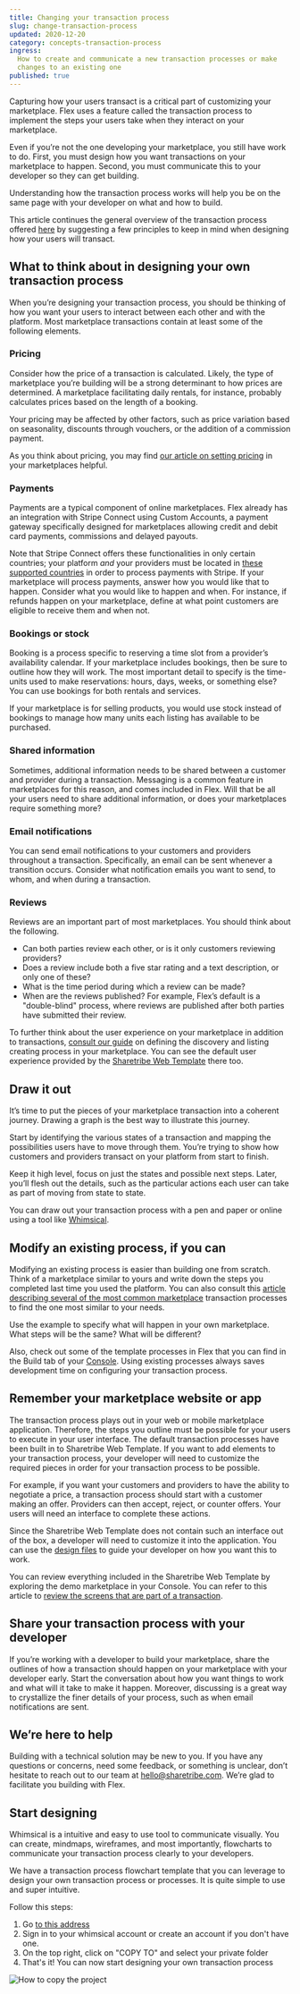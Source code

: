 ```yaml
---
title: Changing your transaction process
slug: change-transaction-process
updated: 2020-12-20
category: concepts-transaction-process
ingress:
  How to create and communicate a new transaction processes or make
  changes to an existing one
published: true
---
```


Capturing how your users transact is a critical part of customizing your
marketplace. Flex uses a feature called the transaction process to
implement the steps your users take when they interact on your
marketplace.

Even if you’re not the one developing your marketplace, you still have
work to do. First, you must design how you want transactions on your
marketplace to happen. Second, you must communicate this to your
developer so they can get building.

Understanding how the transaction process works will help you be on the
same page with your developer on what and how to build.

This article continues the general overview of the transaction process
offered [here](/concepts/transaction-process/) by suggesting a few
principles to keep in mind when designing how your users will transact.

## What to think about in designing your own transaction process

When you’re designing your transaction process, you should be thinking
of how you want your users to interact between each other and with the
platform. Most marketplace transactions contain at least some of the
following elements.

### Pricing

Consider how the price of a transaction is calculated. Likely, the type
of marketplace you’re building will be a strong determinant to how
prices are determined. A marketplace facilitating daily rentals, for
instance, probably calculates prices based on the length of a booking.

Your pricing may be affected by other factors, such as price variation
based on seasonality, discounts through vouchers, or the addition of a
commission payment.

As you think about pricing, you may find
[our article on setting pricing](https://www.sharetribe.com/academy/how-to-set-pricing-in-your-marketplace/)
in your marketplaces helpful.

### Payments

Payments are a typical component of online marketplaces. Flex already
has an integration with Stripe Connect using Custom Accounts, a payment
gateway specifically designed for marketplaces allowing credit and debit
card payments, commissions and delayed payouts.

Note that Stripe Connect offers these functionalities in only certain
countries; your platform _and_ your providers must be located in
[these supported countries](https://stripe.com/docs/connect/custom-accounts#requirements)
in order to process payments with Stripe. If your marketplace will
process payments, answer how you would like that to happen. Consider
what you would like to happen and when. For instance, if refunds happen
on your marketplace, define at what point customers are eligible to
receive them and when not.

### Bookings or stock

Booking is a process specific to reserving a time slot from a provider’s
availability calendar. If your marketplace includes bookings, then be
sure to outline how they will work. The most important detail to specify
is the time-units used to make reservations: hours, days, weeks, or
something else? You can use bookings for both rentals and services.

If your marketplace is for selling products, you would use stock instead
of bookings to manage how many units each listing has available to be
purchased.

### Shared information

Sometimes, additional information needs to be shared between a customer
and provider during a transaction. Messaging is a common feature in
marketplaces for this reason, and comes included in Flex. Will that be
all your users need to share additional information, or does your
marketplaces require something more?

### Email notifications

You can send email notifications to your customers and providers
throughout a transaction. Specifically, an email can be sent whenever a
transition occurs. Consider what notification emails you want to send,
to whom, and when during a transaction.

### Reviews

Reviews are an important part of most marketplaces. You should think
about the following.

- Can both parties review each other, or is it only customers reviewing
  providers?
- Does a review include both a five star rating and a text description,
  or only one of these?
- What is the time period during which a review can be made?
- When are the reviews published? For example, Flex’s default is a
  "double-blind" process, where reviews are published after both parties
  have submitted their review.

To further think about the user experience on your marketplace in
addition to transactions,
[consult our guide](/design-toolkit/what-are-user-journeys/) on defining
the discovery and listing creating process in your marketplace. You can
see the default user experience provided by the
[Sharetribe Web Template](/operator-guides/concepts/#sharetribe-web-template)
there too.

## Draw it out

It’s time to put the pieces of your marketplace transaction into a
coherent journey. Drawing a graph is the best way to illustrate this
journey.

Start by identifying the various states of a transaction and mapping the
possibilities users have to move through them. You’re trying to show how
customers and providers transact on your platform from start to finish.

Keep it high level, focus on just the states and possible next steps.
Later, you’ll flesh out the details, such as the particular actions each
user can take as part of moving from state to state.

You can draw out your transaction process with a pen and paper or online
using a tool like
[Whimsical](/concepts/change-transaction-process/#start-designing).

## Modify an existing process, if you can

Modifying an existing process is easier than building one from scratch.
Think of a marketplace similar to yours and write down the steps you
completed last time you used the platform. You can also consult this
[article describing several of the most common marketplace](https://www.sharetribe.com/academy/design-booking-flow-service-marketplace/)
transaction processes to find the one most similar to your needs.

Use the example to specify what will happen in your own marketplace.
What steps will be the same? What will be different?

Also, check out some of the template processes in Flex that you can find
in the Build tab of your
[Console](https://flex-console.sharetribe.com/). Using existing
processes always saves development time on configuring your transaction
process.

## Remember your marketplace website or app

The transaction process plays out in your web or mobile marketplace
application. Therefore, the steps you outline must be possible for your
users to execute in your user interface. The default transaction
processes have been built in to Sharetribe Web Template. If you want to
add elements to your transaction process, your developer will need to
customize the required pieces in order for your transaction process to
be possible.

For example, if you want your customers and providers to have the
ability to negotiate a price, a transaction process should start with a
customer making an offer. Providers can then accept, reject, or counter
offers. Your users will need an interface to complete these actions.

Since the Sharetribe Web Template does not contain such an interface out
of the box, a developer will need to customize it into the application.
You can use the [design files](/design-toolkit/design-files/) to guide
your developer on how you want this to work.

You can review everything included in the Sharetribe Web Template by
exploring the demo marketplace in your Console. You can refer to this
article to
[review the screens that are part of a transaction](/design-toolkit/your-user-journey-a-guide/#transaction-process).

## Share your transaction process with your developer

If you’re working with a developer to build your marketplace, share the
outlines of how a transaction should happen on your marketplace with
your developer early. Start the conversation about how you want things
to work and what will it take to make it happen. Moreover, discussing is
a great way to crystallize the finer details of your process, such as
when email notifications are sent.

## We’re here to help

Building with a technical solution may be new to you. If you have any
questions or concerns, need some feedback, or something is unclear,
don’t hesitate to reach out to our team at hello@sharetribe.com. We’re
glad to facilitate you building with Flex.

## Start designing

Whimsical is a intuitive and easy to use tool to communicate visually.
You can create, mindmaps, wireframes, and most importantly, flowcharts
to communicate your transaction process clearly to your developers.

We have a transaction process flowchart template that you can leverage
to design your own transaction process or processes. It is quite simple
to use and super intuitive.

Follow this steps:

1. Go
   [to this address](https://whimsical.com/flex-default-transaction-process-GDRUyuF7M5nMSte6rfwNuc)
2. Sign in to your whimsical account or create an account if you don't
   have one.
3. On the top right, click on "COPY TO" and select your private folder
4. That's it! You can now start designing your own transaction process

![How to copy the project](./copy-whimsical-project.png)
